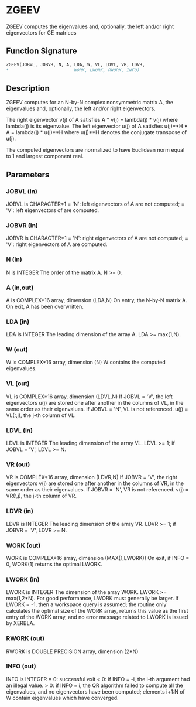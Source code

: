 # ZGEEV

ZGEEV computes the eigenvalues and, optionally, the left and/or right eigenvectors for GE matrices

## Function Signature

```fortran
ZGEEV(JOBVL, JOBVR, N, A, LDA, W, VL, LDVL, VR, LDVR,
*                         WORK, LWORK, RWORK, INFO)
```

## Description


 ZGEEV computes for an N-by-N complex nonsymmetric matrix A, the
 eigenvalues and, optionally, the left and/or right eigenvectors.

 The right eigenvector v(j) of A satisfies
                  A * v(j) = lambda(j) * v(j)
 where lambda(j) is its eigenvalue.
 The left eigenvector u(j) of A satisfies
               u(j)**H * A = lambda(j) * u(j)**H
 where u(j)**H denotes the conjugate transpose of u(j).

 The computed eigenvectors are normalized to have Euclidean norm
 equal to 1 and largest component real.

## Parameters

### JOBVL (in)

JOBVL is CHARACTER*1 = 'N': left eigenvectors of A are not computed; = 'V': left eigenvectors of are computed.

### JOBVR (in)

JOBVR is CHARACTER*1 = 'N': right eigenvectors of A are not computed; = 'V': right eigenvectors of A are computed.

### N (in)

N is INTEGER The order of the matrix A. N >= 0.

### A (in,out)

A is COMPLEX*16 array, dimension (LDA,N) On entry, the N-by-N matrix A. On exit, A has been overwritten.

### LDA (in)

LDA is INTEGER The leading dimension of the array A. LDA >= max(1,N).

### W (out)

W is COMPLEX*16 array, dimension (N) W contains the computed eigenvalues.

### VL (out)

VL is COMPLEX*16 array, dimension (LDVL,N) If JOBVL = 'V', the left eigenvectors u(j) are stored one after another in the columns of VL, in the same order as their eigenvalues. If JOBVL = 'N', VL is not referenced. u(j) = VL(:,j), the j-th column of VL.

### LDVL (in)

LDVL is INTEGER The leading dimension of the array VL. LDVL >= 1; if JOBVL = 'V', LDVL >= N.

### VR (out)

VR is COMPLEX*16 array, dimension (LDVR,N) If JOBVR = 'V', the right eigenvectors v(j) are stored one after another in the columns of VR, in the same order as their eigenvalues. If JOBVR = 'N', VR is not referenced. v(j) = VR(:,j), the j-th column of VR.

### LDVR (in)

LDVR is INTEGER The leading dimension of the array VR. LDVR >= 1; if JOBVR = 'V', LDVR >= N.

### WORK (out)

WORK is COMPLEX*16 array, dimension (MAX(1,LWORK)) On exit, if INFO = 0, WORK(1) returns the optimal LWORK.

### LWORK (in)

LWORK is INTEGER The dimension of the array WORK. LWORK >= max(1,2*N). For good performance, LWORK must generally be larger. If LWORK = -1, then a workspace query is assumed; the routine only calculates the optimal size of the WORK array, returns this value as the first entry of the WORK array, and no error message related to LWORK is issued by XERBLA.

### RWORK (out)

RWORK is DOUBLE PRECISION array, dimension (2*N)

### INFO (out)

INFO is INTEGER = 0: successful exit < 0: if INFO = -i, the i-th argument had an illegal value. > 0: if INFO = i, the QR algorithm failed to compute all the eigenvalues, and no eigenvectors have been computed; elements i+1:N of W contain eigenvalues which have converged.

